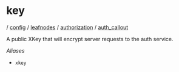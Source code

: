 # key

/ [config](/reference/server-config/index.md) / [leafnodes](/reference/server-config/config/leafnodes/index.md) / [authorization](/reference/server-config/config/leafnodes/authorization/index.md) / [auth_callout](/reference/server-config/config/leafnodes/authorization/auth_callout/index.md) 

A public XKey that will encrypt server requests to the auth
service.

*Aliases*
- `xkey`

